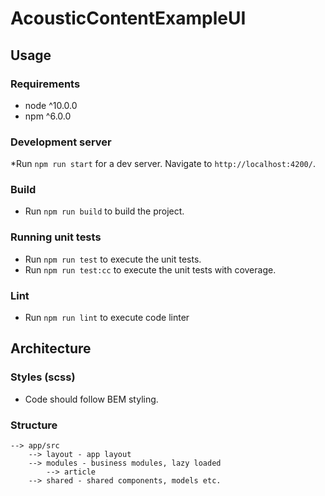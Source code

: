 # AcousticContentExampleUI

## Usage

### Requirements

* node ^10.0.0
* npm ^6.0.0

### Development server

*Run `npm run start` for a dev server. Navigate to `http://localhost:4200/`.

### Build

* Run `npm run build` to build the project. 

### Running unit tests

* Run `npm run test` to execute the unit tests.
* Run `npm run test:cc` to execute the unit tests with coverage.

### Lint

* Run `npm run lint` to execute code linter

## Architecture

### Styles (scss)

* Code should follow BEM styling.

### Structure

```
--> app/src
    --> layout - app layout
    --> modules - business modules, lazy loaded
        --> article
    --> shared - shared components, models etc.
```

